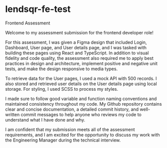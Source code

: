 # lendsqr-fe-test
Frontend Assessment


Welcome to my assessment submission for the frontend developer role!

For this assessment, I was given a Figma design that included Login, Dashboard, User page, and User details page, and I was tasked with building these pages using React and TypeScript. In addition to visual fidelity and code quality, the assessment also required me to apply best practices in design and architecture, implement positive and negative unit tests, and make the design responsive to media types.

To retrieve data for the User pages, I used a mock API with 500 records. I also stored and retrieved user details on the User details page using local storage. For styling, I used SCSS to process my styles.

I made sure to follow good variable and function naming conventions and maintained consistency throughout my code. My Github repository contains clear and concise documentation, a detailed commit history, and well-written commit messages to help anyone who reviews my code to understand what I have done and why.

I am confident that my submission meets all of the assessment requirements, and I am excited for the opportunity to discuss my work with the Engineering Manager during the technical interview.
